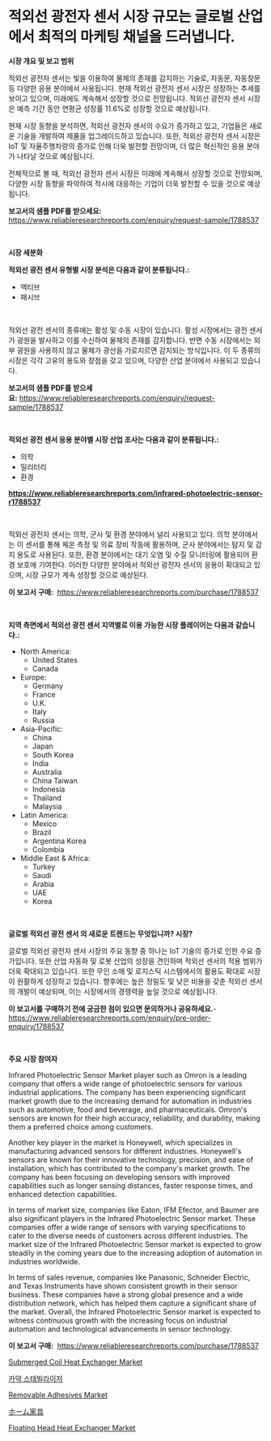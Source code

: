 <p><h1>적외선 광전자 센서 시장 규모는 글로벌 산업에서 최적의 마케팅 채널을 드러냅니다.</h1></p><p><strong>시장 개요 및 보고 범위</strong></p>
<p><p>적외선 광전자 센서는 빛을 이용하여 물체의 존재를 감지하는 기술로, 자동문, 자동창문 등 다양한 응용 분야에서 사용됩니다. 현재 적외선 광전자 센서 시장은 성장하는 추세를 보이고 있으며, 미래에도 계속해서 성장할 것으로 전망됩니다. 적외선 광전자 센서 시장은 예측 기간 동안 연평균 성장률 11.6%로 성장할 것으로 예상됩니다.</p><p>현재 시장 동향을 분석하면, 적외선 광전자 센서의 수요가 증가하고 있고, 기업들은 새로운 기술을 개발하여 제품을 업그레이드하고 있습니다. 또한, 적외선 광전자 센서 시장은 IoT 및 자율주행차량의 증가로 인해 더욱 발전할 전망이며, 더 많은 혁신적인 응용 분야가 나타날 것으로 예상됩니다.</p><p>전체적으로 볼 때, 적외선 광전자 센서 시장은 미래에 계속해서 성장할 것으로 전망되며, 다양한 시장 동향을 파악하여 적시에 대응하는 기업이 더욱 발전할 수 있을 것으로 예상됩니다.</p></p>
<p><strong>보고서의 샘플 PDF를 받으세요:</strong> <a href="https://www.reliableresearchreports.com/enquiry/request-sample/1788537">https://www.reliableresearchreports.com/enquiry/request-sample/1788537</a></p>
<p>&nbsp;</p>
<p><strong>시장 세분화</strong></p>
<p><strong>적외선 광전 센서 유형별 시장 분석은 다음과 같이 분류됩니다.:</strong></p>
<p><ul><li>액티브</li><li>패시브</li></ul></p>
<p>&nbsp;</p>
<p><p>적외선 광전 센서의 종류에는 활성 및 수동 시장이 있습니다. 활성 시장에서는 광전 센서가 광원을 발사하고 이를 수신하여 물체의 존재를 감지합니다. 반면 수동 시장에서는 외부 광원을 사용하지 않고 물체가 광선을 가로지르면 감지되는 방식입니다. 이 두 종류의 시장은 각각 고유의 용도와 장점을 갖고 있으며, 다양한 산업 분야에서 사용되고 있습니다.</p></p>
<p><strong>보고서의 샘플 PDF를 받으세요:</strong>&nbsp;<a href="https://www.reliableresearchreports.com/enquiry/request-sample/1788537">https://www.reliableresearchreports.com/enquiry/request-sample/1788537</a></p>
<p>&nbsp;</p>
<p><strong> 적외선 광전 센서 응용 분야별 시장 산업 조사는 다음과 같이 분류됩니다.:</strong></p>
<p><ul><li>의학</li><li>밀리터리</li><li>환경</li></ul></p>
<p><strong><a href="https://www.reliableresearchreports.com/infrared-photoelectric-sensor-r1788537">https://www.reliableresearchreports.com/infrared-photoelectric-sensor-r1788537</a></strong></p>
<p>&nbsp;</p>
<p><p>적외선 광전자 센서는 의학, 군사 및 환경 분야에서 널리 사용되고 있다. 의학 분야에서는 이 센서를 통해 체온 측정 및 의료 장비 작동에 활용하며, 군사 분야에서는 탐지 및 감지 용도로 사용된다. 또한, 환경 분야에서는 대기 오염 및 수질 모니터링에 활용되어 환경 보호에 기여한다. 이러한 다양한 분야에서 적외선 광전자 센서의 응용이 확대되고 있으며, 시장 규모가 계속 성장할 것으로 예상된다.</p></p>
<p><strong>이 보고서 구매:</strong>&nbsp; <a href="https://www.reliableresearchreports.com/purchase/1788537">https://www.reliableresearchreports.com/purchase/1788537</a></p>
<p>&nbsp;</p>
<p><strong>지역 측면에서 적외선 광전 센서 지역별로 이용 가능한 시장 플레이어는 다음과 같습니다.:</strong></p>
<p><ul>
    <li>
        North America:
        <ul>
            <li>United States</li>
            <li>Canada</li>
        </ul>
    </li>
    <li>
        Europe:
        <ul>
            <li>Germany</li>
            <li>France</li>
            <li>U.K.</li>
            <li>Italy</li>
            <li>Russia</li>
        </ul>
    </li>
    <li>
        Asia-Pacific:
        <ul>
            <li>China</li>
            <li>Japan</li>
            <li>South Korea</li>
            <li>India</li>
            <li>Australia</li>
            <li>China Taiwan</li>
            <li>Indonesia</li>
            <li>Thailand</li>
            <li>Malaysia</li>
        </ul>
    </li>
    <li>
        Latin America:
        <ul>
            <li>Mexico</li>
            <li>Brazil</li>
            <li>Argentina Korea</li>
            <li>Colombia</li>
        </ul>
    </li>
    <li>
        Middle East & Africa:
        <ul>
            <li>Turkey</li>
            <li>Saudi</li>
            <li>Arabia</li>
            <li>UAE</li>
            <li>Korea</li>
        </ul>
    </li>
    </ul></p>
<p>&nbsp;</p>
<p><strong>글로벌 적외선 광전 센서 의 새로운 트렌드는 무엇입니까? 시장?</strong></p>
<p><p>글로벌 적외선 광전자 센서 시장의 주요 동향 중 하나는 IoT 기술의 증가로 인한 수요 증가입니다. 또한 산업 자동화 및 로봇 산업의 성장을 견인하며 적외선 센서의 적용 범위가 더욱 확대되고 있습니다. 또한 무인 소매 및 로지스틱 시스템에서의 활용도 확대로 시장이 원활하게 성장하고 있습니다. 향후에는 높은 정밀도 및 낮은 비용을 갖춘 적외선 센서의 개발이 예상되며, 이는 시장에서의 경쟁력을 높일 것으로 예상됩니다.</p></p>
<p><strong>이 보고서를 구매하기 전에 궁금한 점이 있으면 문의하거나 공유하세요.</strong>- <a href="https://www.reliableresearchreports.com/enquiry/pre-order-enquiry/1788537">https://www.reliableresearchreports.com/enquiry/pre-order-enquiry/1788537</a></p>
<p>&nbsp;</p>
<p><strong>주요 시장 참여자</strong></p>
<p><p>Infrared Photoelectric Sensor Market player such as Omron is a leading company that offers a wide range of photoelectric sensors for various industrial applications. The company has been experiencing significant market growth due to the increasing demand for automation in industries such as automotive, food and beverage, and pharmaceuticals. Omron's sensors are known for their high accuracy, reliability, and durability, making them a preferred choice among customers.</p><p>Another key player in the market is Honeywell, which specializes in manufacturing advanced sensors for different industries. Honeywell's sensors are known for their innovative technology, precision, and ease of installation, which has contributed to the company's market growth. The company has been focusing on developing sensors with improved capabilities such as longer sensing distances, faster response times, and enhanced detection capabilities.</p><p>In terms of market size, companies like Eaton, IFM Efector, and Baumer are also significant players in the Infrared Photoelectric Sensor market. These companies offer a wide range of sensors with varying specifications to cater to the diverse needs of customers across different industries. The market size of the Infrared Photoelectric Sensor market is expected to grow steadily in the coming years due to the increasing adoption of automation in industries worldwide.</p><p>In terms of sales revenue, companies like Panasonic, Schneider Electric, and Texas Instruments have shown consistent growth in their sensor business. These companies have a strong global presence and a wide distribution network, which has helped them capture a significant share of the market. Overall, the Infrared Photoelectric Sensor market is expected to witness continuous growth with the increasing focus on industrial automation and technological advancements in sensor technology.</p></p>
<p><strong>이 보고서 구매:</strong>&nbsp;&nbsp;<a href="https://www.reliableresearchreports.com/purchase/1788537">https://www.reliableresearchreports.com/purchase/1788537</a></p>
<p><p><a href="https://github.com/sonuprakash1/Market-Research-Report-List-2/blob/main/submerged-coil-heat-exchanger-market.md">Submerged Coil Heat Exchanger Market</a></p><p><a href="https://github.com/vsn7qpua81q/Market-Research-Report-List-1/blob/main/920234526403.md">카약 스태빌라이저</a></p><p><a href="https://issuu.com/reportprime-2/docs/removable-adhesives-market-size-2030.pptx">Removable Adhesives Market</a></p><p><a href="https://github.com/ReyesKohler20231/Market-Research-Report-List-1/blob/main/390751228798.md">ホーム家具</a></p><p><a href="https://github.com/jhcraigie/Market-Research-Report-List-3/blob/main/floating-head-heat-exchanger-market.md">Floating Head Heat Exchanger Market</a></p></p>